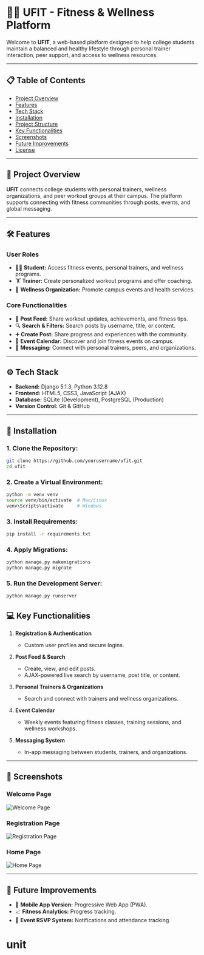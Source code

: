 # 🏋️‍♂️ UFIT - Fitness & Wellness Platform  

Welcome to **UFIT**, a web-based platform designed to help college students maintain a balanced and healthy lifestyle through personal trainer interaction, peer support, and access to wellness resources.  

---

## 📋 Table of Contents  
- [Project Overview](#project-overview)  
- [Features](#features)  
- [Tech Stack](#tech-stack)  
- [Installation](#installation)  
- [Project Structure](#project-structure)  
- [Key Functionalities](#key-functionalities)  
- [Screenshots](#screenshots)  
- [Future Improvements](#future-improvements)  
- [License](#license)  

---

## 🧭 Project Overview  

**UFIT** connects college students with personal trainers, wellness organizations, and peer workout groups at their campus. The platform supports connecting with fitness communities through posts, events, and global messaging.  

---

## 🛠️ Features  

### **User Roles**  
- 👨‍🎓 **Student:** Access fitness events, personal trainers, and wellness programs.  
- 🏋️ **Trainer:** Create personalized workout programs and offer coaching.  
- 🏥 **Wellness Organization:** Promote campus events and health services.  

### **Core Functionalities**  
- 📢 **Post Feed:** Share workout updates, achievements, and fitness tips.  
- 🔍 **Search & Filters:** Search posts by username, title, or content.  
- ➕ **Create Post:** Share progress and experiences with the community.  
- 📅 **Event Calendar:** Discover and join fitness events on campus.  
- 💬 **Messaging:** Connect with personal trainers, peers, and organizations.  

---

## ⚙️ Tech Stack  

- **Backend:** Django 5.1.3, Python 3.12.8  
- **Frontend:** HTML5, CSS3, JavaScript (AJAX)  
- **Database:** SQLite (Development), PostgreSQL (Production)  
- **Version Control:** Git & GitHub  

---

## 🚀 Installation  

### 1. Clone the Repository:  
```bash
git clone https://github.com/yourusername/ufit.git
cd ufit
```


### 2. Create a Virtual Environment:
```bash
python -m venv venv
source venv/bin/activate  # Mac/Linux
venv\Scripts\activate     # Windows
```

### 3. Install Requirements:
```bash
pip install -r requirements.txt
```

### 4. Apply Migrations:
```bash
python manage.py makemigrations
python manage.py migrate
```

### 5. Run the Development Server:
```bash
python manage.py runserver
```


## 💻 Key Functionalities  

1. **Registration & Authentication**  
   - Custom user profiles and secure logins.  

2. **Post Feed & Search**  
   - Create, view, and edit posts.  
   - AJAX-powered live search by username, post title, or content.  

3. **Personal Trainers & Organizations**  
   - Search and connect with trainers and wellness organizations.  

4. **Event Calendar**  
   - Weekly events featuring fitness classes, training sessions, and wellness workshops.  

5. **Messaging System**  
   - In-app messaging between students, trainers, and organizations.  

---

## 📸 Screenshots  
### Welcome Page  
![Welcome Page](References/welcomepage.png "Welcome Page")  

### Registration Page  
![Registration Page](References/registration.png "Registration Page")  

### Home Page  
![Home Page](References/homepage.png "Home Page")  

---

## 🔮 Future Improvements  

- 📲 **Mobile App Version:** Progressive Web App (PWA).  
- 📈 **Fitness Analytics:** Progress tracking.
- 📅 **Event RSVP System:** Notifications and attendance tracking.  

# unit
